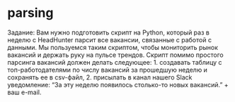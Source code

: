 # parsing
Задание:
Вам нужно подготовить скрипт на Python, который раз в неделю с HeadHunter парсит все вакансии, связанные с работой с данными. Мы пользуемся таким скриптом, чтобы мониторить рынок вакансий и держать руку на пульсе трендов.
Скрипт помимо простого парсинга вакансий должен делать следующее:
    1. создавать таблицу с топ-работодателями по числу вакансий за прошедшую неделю и сохранять ее в csv-файл,
    2. присылать в канал нашего Slack уведомление: “За эту неделю появилось столько-то новых вакансий.” + ваш e-mail.
